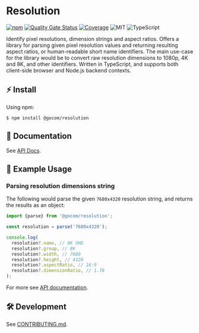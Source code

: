 Resolution
=====

[![npm](https://img.shields.io/npm/v/%40gocom%2Fresolution)](https://www.npmjs.com/package/@gocom/resolution) [![Quality Gate Status](https://sonarcloud.io/api/project_badges/measure?project=gocom_resolution&metric=alert_status)](https://sonarcloud.io/summary/new_code?id=gocom_resolution) [![Coverage](https://sonarcloud.io/api/project_badges/measure?project=gocom_resolution&metric=coverage)](https://sonarcloud.io/summary/new_code?id=gocom_resolution) ![MIT](https://img.shields.io/badge/license-MIT-green) ![TypeScript](https://img.shields.io/badge/types-TypeScript-blue)

Identify pixel resolutions, dimension strings and aspect ratios. Offers a library for parsing given pixel resolution
values and returning  resulting aspect ratios, or human-readable short name identifiers. The main use-case for
the library would be to convert raw resolution dimensions to 1080p, 4K and 8K, and other identifiers. Written in
TypeScript, and supports both client-side browser and Node.js backend contexts.

⚡ Install
-----

Using npm:

```shell
$ npm install @gocom/resolution
```

📖 Documentation
-----

See [API Docs](https://github.com/gocom/resolution/blob/docs/master/Public/API.md).

📝 Example Usage
-----

### Parsing resolution dimensions string

The following would parse the given `7680x4320` resolution string, and returns the results as an object:

```typescript
import {parse} from '@gocom/resolution';

const resolution = parse('7680x4320');

console.log(
  resolution?.name, // 8K UHD
  resolution?.group, // 8K
  resolution?.width, // 7680
  resolution?.height, // 4320
  resolution?.aspectRatio, // 16:9
  resolution?.dimensionRatio, // 1.78
);
```

For more see [API documentation](https://github.com/gocom/resolution/blob/docs/master/Public/API.md).

🛠️ Development
-----

See [CONTRIBUTING.md](https://github.com/gocom/resolution/blob/master/CONTRIBUTING.md).
